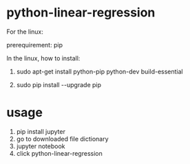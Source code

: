 # python-linear-regression
For the linux:

prerequirement: pip

In the linux, how to install:

1. sudo apt-get install python-pip python-dev build-essential

2. sudo pip install --upgrade pip 

# usage


1. pip install jupyter
2. go to downloaded file dictionary
3. jupyter notebook
4. click python-linear-regression
